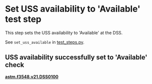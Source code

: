 # Set USS availability to 'Available' test step

This step sets the USS availability to 'Available' at the DSS.

See `set_uss_available` in [test_steps.py](test_steps.py).

## USS availability successfully set to 'Available' check
**[astm.f3548.v21.DSS0100](../../../requirements/astm/f3548/v21.md)**
